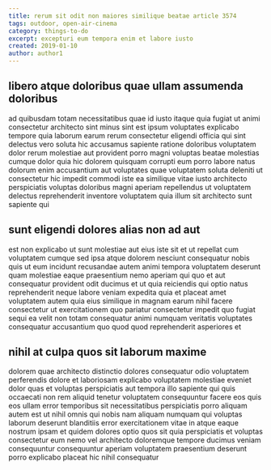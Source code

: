 ```yaml
---
title: rerum sit odit non maiores similique beatae article 3574
tags: outdoor, open-air-cinema
category: things-to-do
excerpt: excepturi eum tempora enim et labore iusto
created: 2019-01-10
author: author1
---
```


## libero atque doloribus quae ullam assumenda doloribus

ad quibusdam totam necessitatibus quae id iusto itaque quia fugiat ut animi consectetur architecto sint minus sint est ipsum voluptates explicabo tempore quia laborum earum rerum consectetur eligendi officia qui sint delectus vero soluta hic accusamus sapiente ratione doloribus voluptatem dolor rerum molestiae aut provident porro magni voluptas beatae molestias cumque dolor quia hic dolorem quisquam corrupti eum porro labore natus dolorum enim accusantium aut voluptates quae voluptatem soluta deleniti ut consectetur hic impedit commodi iste ea similique vitae iusto architecto perspiciatis voluptas doloribus magni aperiam repellendus ut voluptatem delectus reprehenderit inventore voluptatem quia illum sit architecto sunt sapiente qui

## sunt eligendi dolores alias non ad aut

est non explicabo ut sunt molestiae aut eius iste sit et ut repellat cum voluptatem cumque sed ipsa atque dolorem nesciunt consequatur nobis quis ut eum incidunt recusandae autem animi tempora voluptatem deserunt quam molestiae eaque praesentium nemo aperiam qui quo et aut consequatur provident odit ducimus et ut quia reiciendis qui optio natus reprehenderit neque labore veniam expedita quia et placeat amet voluptatem autem quia eius similique in magnam earum nihil facere consectetur ut exercitationem quo pariatur consectetur impedit quo fugiat sequi ea velit non totam consequatur animi numquam veritatis voluptates consequatur accusantium quo quod quod reprehenderit asperiores et

## nihil at culpa quos sit laborum maxime

dolorem quae architecto distinctio dolores consequatur odio voluptatem perferendis dolore et laboriosam explicabo voluptatem molestiae eveniet dolor quas et voluptas perspiciatis aut tempora illo sapiente qui quis occaecati non rem aliquid tenetur voluptatem consequuntur facere eos quis eos ullam error temporibus sit necessitatibus perspiciatis porro aliquam autem est ut nihil omnis qui nobis nam aliquam numquam qui voluptas laborum deserunt blanditiis error exercitationem vitae in atque eaque nostrum ipsam et quidem dolores optio quos sit quia perspiciatis et voluptas consectetur eum nemo vel architecto doloremque tempore ducimus veniam consequuntur consequuntur aperiam voluptatem praesentium deserunt porro explicabo placeat hic nihil consequatur
